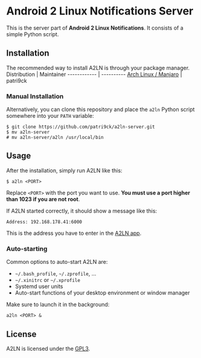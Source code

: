 # Android 2 Linux Notifications Server
This is the server part of **Android 2 Linux Notifications**. It consists of a simple Python script.
## Installation
The recommended way to install A2LN is through your package manager.
Distribution | Maintainer
------------ | ----------
[Arch Linux / Manjaro](https://aur.archlinux.org/packages/a2ln/) | patri9ck
### Manual Installation
Alternatively, you can clone this repository and place the `a2ln` Python script somewhere into your `PATH` variable:
```
$ git clone https://github.com/patri9ck/a2ln-server.git
$ mv a2ln-server
# mv a2ln-server/a2ln /usr/local/bin
```
## Usage
After the installation, simply run A2LN like this:
```
$ a2ln <PORT>
```
Replace `<PORT>` with the port you want to use. **You must use a port higher than 1023 if you are not root**.

If A2LN started correctly, it should show a message like this:
```
Address: 192.168.178.41:6000
```
This is the address you have to enter in the [A2LN app](https://github.com/patri9ck/a2ln-app).
### Auto-starting
Common options to auto-start A2LN are:
- `~/.bash_profile`, `~/.zprofile`, ...
- `~/.xinitrc` or `~/.xprofile`
- Systemd user units
- Auto-start functions of your desktop environment or window manager

Make sure to launch it in the background:
```
a2ln <PORT> &
```
## License
A2LN is licensed under the [GPL3](LICENSE).
